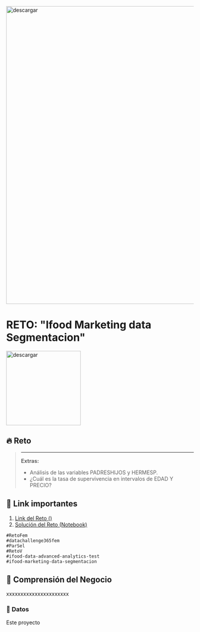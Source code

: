 <img src="https://i.ibb.co/DWSqtc1/Encabezado.png" alt="descargar" border="0" width=800px>

# **RETO: "Ifood Marketing data Segmentacion"**


<img src="https://www.programatic.es/blog/wp-content/uploads/2018/11/Criterios-segmentaci%C3%B3n.jpg" alt="descargar" border="0" height=200px>

## 🔥 **Reto**
> ****
>
> **Extras:**
> - Análisis de las variables PADRESHIJOS y HERMESP.
> - ¿Cuál es la tasa de supervivencia en intervalos de EDAD Y PRECIO?

## 🔗 Link importantes
1. [Link del Reto ()](https://github.com/ifood/ifood-data-advanced-analytics-test)
2. [Solución del Reto (Notebook)](https://github.com/MayumyCH/datasciencefem-datachallenge-monthly/blob/main/6.%20marketing_data_segmentation_python/marketing_data_Segmentation_python.ipynb)

```
#RetoFem
#datachallenge365fem
#ParSel
#RetoV
#ifood-data-advanced-analytics-test
#ifood-marketing-data-segmentacion
```

## 🔎 **Comprensión del Negocio** 
xxxxxxxxxxxxxxxxxxxxxx

### 📌 **Datos**
Este proyecto 